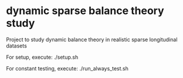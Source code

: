 # dynamic sparse balance theory study
Project to study dynamic balance theory in realistic sparse longitudinal datasets

For setup, execute:
./setup.sh

For constant testing, execute:
./run_always_test.sh




